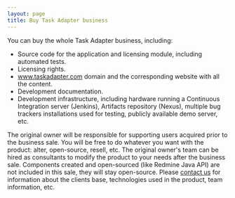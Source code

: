 ```yaml
---
layout: page
title: Buy Task Adapter business
---
```


You can buy the whole Task Adapter business, including:

* Source code for the application and licensing module, including automated tests.
* Licensing rights.
* www.taskadapter.com domain and the corresponding website with all the content.
* Development documentation.
* Development infrastructure, including hardware running a Continuous Integration server (Jenkins),
Artifacts repository (Nexus), multiple bug trackers installations used for testing, publicly available demo server, etc.

The original owner will be responsible for supporting users acquired prior to the business sale.
You will be free to do whatever you want with the product: alter, open-source, resell, etc.
The original owner's team can be hired as consultants to modify the product to your needs after the business sale.
Components created and open-sourced (like Redmine Java API) are not included in this sale, they will stay open-source.
Please [contact us](/contacts) for information about the clients base, technologies used in the product, team information, etc.
